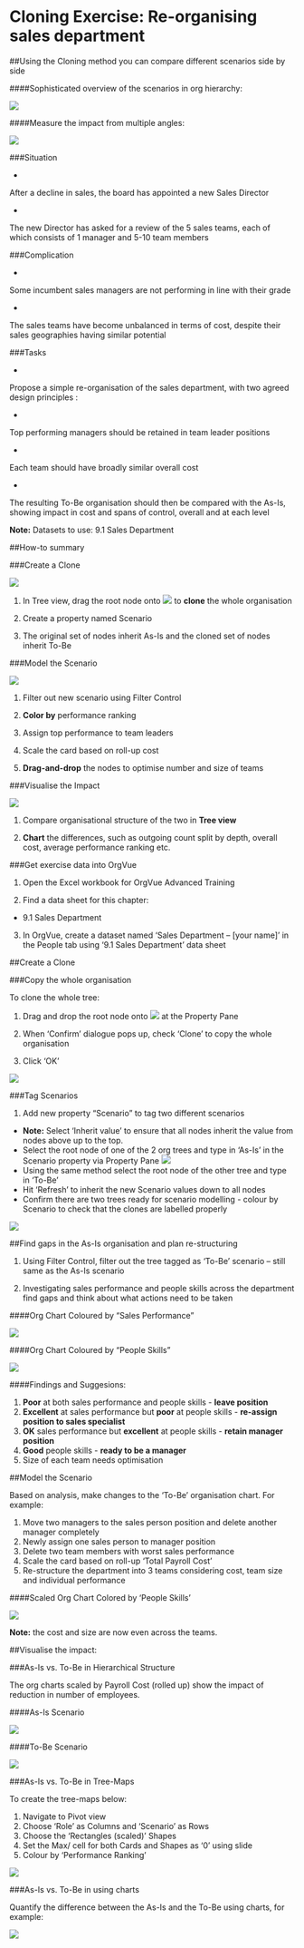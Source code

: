 # Cloning Exercise: Re-organising sales department

##Using the Cloning method you can compare different scenarios side by side 

####Sophisticated overview of the scenarios in org hierarchy:

![](3A-003.cloninghieroverview.png)

####Measure the impact from multiple angles:

![](3A-004.cloningmeasureimpact.png)

###Situation

* 
After a decline in sales, the board has appointed a new Sales Director

* 
The new Director has asked for a review of the 5 sales teams, each of which consists of 1 manager and 5-10 team members

###Complication

* 
Some incumbent sales managers are not performing in line with their grade

* 
The sales teams have become unbalanced in terms of cost, despite their sales geographies having similar potential

###Tasks

* 
Propose a simple re-organisation of the sales department, with two agreed design principles :

  * 
Top performing managers should be retained in team leader positions

  * 
Each team should have broadly similar overall cost

* 
The resulting To-Be organisation should then be compared with the As-Is, showing impact in cost and spans of control, overall and at each level

**Note:** Datasets to use: 9.1 Sales Department


##How-to summary

###Create a Clone

![](3A-005.createaclone.png)

1. In Tree view, drag the root node onto     ![](A3-x.topicon.png)        to **clone** the whole organisation

2. Create a property named Scenario

3. The original set of nodes inherit As-Is and the cloned set of nodes inherit To-Be

###Model the Scenario

![](3A-006.modelscenario.png)

1. Filter out new scenario using Filter Control

2. **Color by** performance ranking

3. Assign top performance to team leaders

4. Scale the card based on roll-up cost 

5. **Drag-and-drop** the nodes to optimise number and size of teams


###Visualise the Impact

![](3A-007.visualiseimpact.png)

1. Compare organisational structure of the two in **Tree view**

2. **Chart** the differences, such as outgoing count split by depth, overall cost, average performance ranking etc.

###Get exercise data into OrgVue 

1. Open the Excel workbook for OrgVue Advanced Training

2. Find a data sheet for this chapter:
  * 9.1 Sales Department 

3. In OrgVue, create a dataset named ‘Sales Department – [your name]’ in the People tab using ‘9.1  Sales Department’ data sheet

##Create a Clone

###Copy the whole organisation

To clone the whole tree:

1. Drag and drop the root node onto          ![](A3-x.topicon.png)     at the Property Pane

2. When ‘Confirm’ dialogue pops up, check ‘Clone’ to copy the whole organisation

3. Click ‘OK’

![](3A-008.copyorganisation.png)

###Tag Scenarios

1. Add new property “Scenario” to tag two different scenarios
  * **Note:** Select ‘Inherit value’ to ensure that all nodes inherit the value from nodes above up to the top.
* Select the root node of one of the 2 org trees and type in ‘As-Is’ in the Scenario property via Property Pane
![](3A-009.scenarioproperty.png)
* Using the same method select the root node of the other tree and type in ‘To-Be’
* Hit ‘Refresh’  to inherit the new Scenario values down to all nodes
* Confirm there are two trees ready for scenario modelling - colour by Scenario to check that the clones are labelled properly

![](3A-010.colourbyscenario.png)

##Find gaps in the As-Is organisation and plan re-structuring

1. Using Filter Control, filter out the tree tagged as ‘To-Be’ scenario – still same as the As-Is scenario

2. Investigating sales performance and people skills across the department find gaps and think about what actions need to be taken


####Org Chart Coloured by “Sales Performance”

![](3A-011.orgchartsalesperformance.png)

####Org Chart Coloured by “People Skills”

![](3A-012.orgchartpeopleskills.png)

####Findings and Suggesions:

1. **Poor** at both sales performance and people skills - **leave position**
2. **Excellent** at sales performance but **poor** at people skills - **re-assign position to sales specialist**
3. **OK** sales performance but **excellent** at people skills - **retain manager position**
4. **Good** people skills - **ready to be a manager** 
5. Size of each team needs optimisation

##Model the Scenario

Based on analysis, make changes to the ‘To-Be’ organisation chart. For example:

1. Move two managers to the sales person position and delete another manager completely
2. Newly assign one sales person to manager position
3. Delete two team members with worst sales performance
4. Scale the card based on roll-up ‘Total Payroll Cost’
5. Re-structure the department into 3 teams considering cost, team size and individual performance

####Scaled Org Chart Colored by ‘People Skills’


![](3A-013.orgchartpeopleskillsscaled.png)

**Note:** the cost and size are now even across the teams.

##Visualise the impact:

###As-Is vs. To-Be in Hierarchical Structure

The org charts scaled by Payroll Cost (rolled up) show the impact of reduction in number of employees.

####As-Is Scenario

![](3A-014.asis.png)

####To-Be Scenario

![](3A-015.tobe.png)

###As-Is vs. To-Be in Tree-Maps

To create the tree-maps below:

1. Navigate to Pivot view
2. Choose ‘Role’ as Columns and ‘Scenario’ as Rows
3. Choose the ‘Rectangles (scaled)’ Shapes
4. Set the Max/ cell for both Cards and Shapes as ‘0’ using slide
5. Colour by ‘Performance Ranking’


![](3A-016.treemaps.png)

###As-Is vs. To-Be in using charts

Quantify the difference between the As-Is and the To-Be using charts, for example:

![](3A-017.charts.png)



